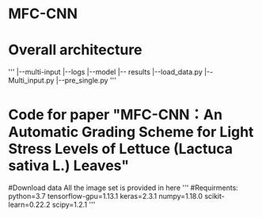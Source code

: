 # MFC-CNN
# Overall architecture
'''
|--multi-input
    |--logs
    |--model
    |-- results
    |--load_data.py
    |--Multi_input.py
    |--pre_single.py
'''
# Code for paper "MFC-CNN：An Automatic Grading Scheme for Light Stress Levels of Lettuce (Lactuca sativa L.) Leaves"
#Download data
All the image set is provided in here
'''
 #Requirments:
 python=3.7
 tensorflow-gpu=1.13.1
 keras=2.3.1
 numpy=1.18.0
 scikit-learn=0.22.2
 scipy=1.2.1
 '''